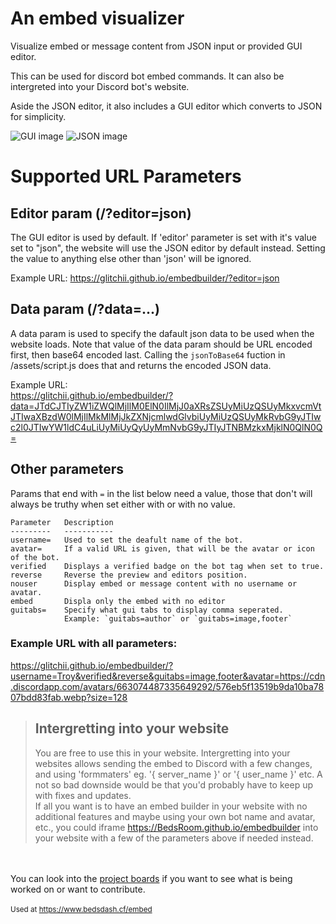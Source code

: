 # An embed visualizer

Visualize embed or message content from JSON input or provided GUI editor.

This can be used for discord bot embed commands. It can also be intergreted into your Discord bot's website.  

Aside the JSON editor, it also includes a GUI editor which converts to JSON for simplicity.  

![GUI image](https://raw.githubusercontent.com/Glitchii/embedbuilder/master/assets/media/gui.png) ![JSON image](https://raw.githubusercontent.com/Glitchii/embedbuilder/master/assets/media/json.png)  


# Supported URL Parameters

## Editor param (/?editor=json)
The GUI editor is used by default. If 'editor' parameter is set with it's value set to "json", the website will use the JSON editor by default instead. Setting the value to anything else other than 'json' will be ignored.

Example URL: https://glitchii.github.io/embedbuilder/?editor=json


## Data param (/?data=...)
A data param is used to specify the dafault json data to be used when the website loads. Note that value of the data param should be URL encoded first, then base64 encoded last. Calling the `jsonToBase64` fuction in /assets/script.js does that and returns the encoded JSON data.

Example URL:  
https://glitchii.github.io/embedbuilder/?data=JTdCJTIyZW1iZWQlMjIlM0ElN0IlMjJ0aXRsZSUyMiUzQSUyMkxvcmVtJTIwaXBzdW0lMjIlMkMlMjJkZXNjcmlwdGlvbiUyMiUzQSUyMkRvbG9yJTIwc2l0JTIwYW1ldC4uLiUyMiUyQyUyMmNvbG9yJTIyJTNBMzkxMjklN0QlN0Q=

## Other parameters
<!-- `username=`: Used to set the deafult name of the bot.  
`avatar=`: If a valid URL is given, that will be the avatar/icon of the bot.  
`verified=`: Whether or not the bot should have a verified badge (true/false).  -->
Params that end with `=` in the list below need a value, those that don't will always be truthy when set either with or with no value.
```
Parameter   Description
---------   -----------
username=   Used to set the deafult name of the bot.
avatar=     If a valid URL is given, that will be the avatar or icon of the bot.
verified    Displays a verified badge on the bot tag when set to true.
reverse     Reverse the preview and editors position.
nouser      Display embed or message content with no username or avatar.
embed       Displa only the embed with no editor
guitabs=    Specify what gui tabs to display comma seperated.
            Example: `guitabs=author` or `guitabs=image,footer`
```
### Example URL with all parameters:
https://glitchii.github.io/embedbuilder/?username=Troy&verified&reverse&guitabs=image,footer&avatar=https://cdn.discordapp.com/avatars/663074487335649292/576eb5f13519b9da10ba7807bdd83fab.webp?size=128

>## Intergretting into your website
>You are free to use this in your website. Intergretting into your websites allows sending the embed to Discord with a few changes, and using 'formmaters' eg. '{ server_name }' or '{ user_name }' etc. A not so bad downside would be that you'd probably  have to keep up with fixes and updates.  
If all you want is to have an embed builder in your website with no additional features and maybe using your own bot name and avatar, etc., you could iframe https://BedsRoom.github.io/embedbuilder into your website with a few of the parameters above if needed instead.


<br><br>
You can look into the [project boards](https://github.com/Glitchii/embedbuilder/projects/3) if you want to see what is being worked on or want to contribute.  
<br>
<small> Used at https://www.bedsdash.cf/embed</small> 
